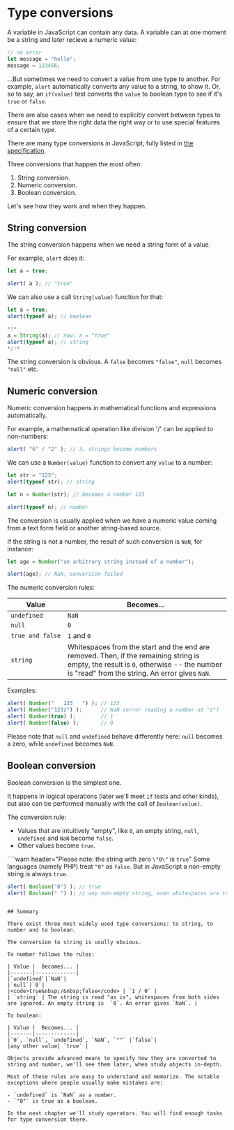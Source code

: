 # Type conversions

A variable in JavaScript can contain any data. A variable can at one moment be a string and later recieve a numeric value:

```js
// no error
let message = "hello";
message = 123456;
```

...But sometimes we need to convert a value from one type to another. For example, `alert` automatically converts any value to a string, to show it. Or, so to say, an `if(value)` test converts the `value` to  boolean type to see if it's `true` or `false`.

There are also cases when we need to explicitly convert between types to ensure that we store the right data the right way or to use special features of a certain type.

There are many type conversions in JavaScript, fully listed in [the specification](http://www.ecma-international.org/ecma-262/6.0/index.html#sec-type-conversion).

Three conversions that happen the most often:

1. String conversion.
2. Numeric conversion.
3. Boolean conversion.

Let's see how they work and when they happen.

## String conversion

The string conversion happens when we need a string form of a value.

For example, `alert` does it:

```js run
let a = true;

alert( a ); // "true"
```

We can also use a call `String(value)` function for that:

```js run
let a = true;
alert(typeof a); // boolean

*!*
a = String(a); // now: a = "true"
alert(typeof a); // string
*/!*
```

The string conversion is obvious. A `false` becomes `"false"`, `null` becomes `"null"` etc.

## Numeric conversion

Numeric conversion happens in mathematical functions and expressions automatically.

For example, a mathematical operation like division '/' can be applied to non-numbers:

```js run
alert( "6" / "2" ); // 3, strings become numbers
```

We can use a `Number(value)` function to convert any `value` to a number:

```js run
let str = "123";
alert(typeof str); // string

let n = Number(str); // becomes a number 123

alert(typeof n); // number 
```

The conversion is usually applied when we have a numeric value coming from a text form field or another string-based source.

If the string is not a number, the result of such conversion is `NaN`, for instance:

```js run
let age = Number("an arbitrary string instead of a number");

alert(age); // NaN, conversion failed
```

The numeric conversion rules:

| Value |  Becomes... |
|-------|-------------|
|`undefined`|`NaN`|
|`null`|`0`|
|<code>true&nbsp;and&nbsp;false</code> | `1` and `0` |
| `string` | Whitespaces from the start and the end are removed. Then, if the remaining string is empty, the result is `0`, otherwise -- the number is "read" from the string. An error gives `NaN`. |

Examples:

```js run
alert( Number("   123   ") ); // 123
alert( Number("123z") );      // NaN (error reading a number at "z")
alert( Number(true) );        // 1
alert( Number(false) );       // 0
```

Please note that `null` and `undefined` behave differently here: `null` becomes a zero, while `undefined` becomes `NaN`.

## Boolean conversion

Boolean conversion is the simplest one.

It happens in logical operations (later we'll meet `if` tests and other kinds), but also can be performed manually with the call of `Boolean(value)`.

The conversion rule:

- Values that are intuitively "empty", like `0`, an empty string, `null`, `undefined` and `NaN` become `false`. 
- Other values become `true`.

````warn header="Please note: the string with zero `\"0\"` is `true`"
Some languages (namely PHP) treat `"0"` as `false`. But in JavaScript a non-empty string is always `true`.

```js run
alert( Boolean("0") ); // true
alert( Boolean(" ") ); // any non-empty string, even whitespaces are true
```
````

## Summary

There exist three most widely used type conversions: to string, to number and to boolean.

The conversion to string is usully obvious.

To number follows the rules:

| Value |  Becomes... |
|-------|-------------|
|`undefined`|`NaN`|
|`null`|`0`|
|<code>true&nbsp;/&nbsp;false</code> | `1 / 0` |
| `string` | The string is read "as is", whitespaces from both sides are ignored. An empty string is  `0`. An error gives `NaN`. |

To boolean:

| Value |  Becomes... |
|-------|-------------|
|`0`, `null`, `undefined`, `NaN`, `""` |`false`|
|any other value| `true` |

Objects provide advanced means to specify how they are converted to string and number, we'll see them later, when study objects in-depth.

Most of these rules are easy to understand and memorize. The notable exceptions where people usually make mistakes are:

- `undefined` is `NaN` as a number.
- `"0"` is true as a boolean.

In the next chapter we'll study operators. You will find enough tasks for type conversion there.